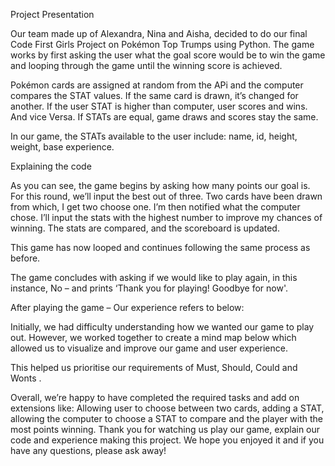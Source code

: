 Project Presentation 


Our team made up of Alexandra, Nina and Aisha, decided to do our final Code First Girls Project on Pokémon Top Trumps using Python. The game works by first asking the user what the goal score would be to win the game and looping through the game until the winning score is achieved.

Pokémon cards are assigned at random from the APi and the computer compares the STAT values. If the same card is drawn, it’s changed for another. If the user STAT is higher than computer, user scores and wins. And vice Versa. If STATs are equal, game draws and scores stay the same.

In our game, the STATs available to the user include: name, id, height, weight, base experience.


Explaining the code

As you can see, the game begins by asking how many points our goal is. For this round, we’ll input the best out of three. Two cards have been drawn from which, I get two choose one. I’m then notified what the computer chose. I’ll input the stats with the highest number to improve my chances of winning. The stats are compared, and the scoreboard is updated.

This game has now looped and continues following the same process as before. 

The game concludes with asking if we would like to play again, in this instance, No – and prints ‘Thank you for playing! Goodbye for now'.

After playing the game – Our experience refers to below:

Initially, we had difficulty understanding how we wanted our game to play out. However, we worked together to create a mind map below which allowed us to visualize and improve our game and user experience.

This helped us prioritise our requirements of Must, Should, Could and Wonts . 

Overall, we’re happy to have completed the required tasks and add on extensions like: Allowing user to choose between two cards, adding a STAT,  allowing the computer to choose a STAT to compare and the player with the most points winning. Thank you for watching us play our game, explain our code and experience making this project. We hope you enjoyed it and if you have any questions, please ask away!

